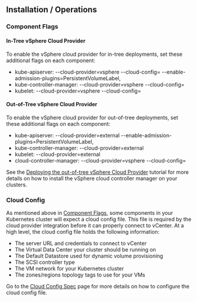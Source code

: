 ## Installation / Operations

### Component Flags

#### In-Tree vSphere Cloud Provider

To enable the vSphere cloud provider for in-tree deployments, set these additional flags on each component:

* kube-apiserver: --cloud-provider=vsphere --cloud-config=<path-to-cloud-config-file> --enable-admission-plugins=PersistentVolumeLabel,<other admission plugins>
* kube-controller-manager: --cloud-provider=vsphere --cloud-config=<path-to-cloud-config-file>
* kubelet: --cloud-provider=vsphere --cloud-config=<path-to-cloud-config-file>

#### Out-of-Tree vSphere Cloud Provider

To enable the vSphere cloud provider for out-of-tree deployments, set these additional flags on each component:
* kube-apiserver: --cloud-provider=external --enable-admission-plugins=PersistentVolumeLabel,<other admission plugins>
* kube-controller-manager: --cloud-provider=external
* kubelet: --cloud-provider=external
* cloud-controller-manager: --cloud-provider=vsphere --cloud-config=<path-to-cloud-config-file>

See the [Deploying the out-of-tree vSphere Cloud Provider](tutorials/deploying_cloud_provider_vsphere_with_rbac.md) tutorial for more details on how to install the
vSphere cloud controller manager on your clusters.

### Cloud Config

As mentioned above in [Component Flags](#component-flags), some components in your Kubernetes cluster will expect a cloud config file. This file is required by
the cloud provider integration before it can properly connect to vCenter. At a high level, the cloud config file holds the following information:
* The server URL and credentials to connect to vCenter
* The Virtual Data Center your cluster should be running on
* The Default Datastore used for dynamic volume provisioning
* The SCSI controller type
* The VM network for your Kubernetes cluster
* The zones/regions topology tags to use for your VMs

Go to the [Cloud Config Spec](cloud_config.md) page for more details on how to configure the cloud config file.
